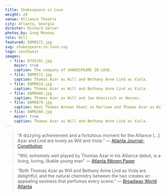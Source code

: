 ```yaml
---
title: Shakespeare in Love
weight: 20
venue: Alliance Theatre
city: Atlanta, Georgia
director: Richard Garner
photos_by: Greg Mooney
role: Will
featured: D8M9572.jpg
svg: shakespeare-in-love.svg
logo: southwest
images:
  - file: D755291.jpg
    major: true
    caption: The company of SHAKESPEARE IN LOVE.
  - file: D8M9572.jpg
    caption: Thomas Azar as Will and Bethany Anne Lind as Viola.
  - file: D8M9014.jpg
    caption: Thomas Azar as Will and Bethany Anne Lind as Viola.
  - file: D8M9686.jpg
    caption: Thomas Azar as Will and Joe Knezivich as Wessex.
  - file: D8M9879.jpg
    caption: Neal Thomas Antwon Ghant as Marlowe and Thomas Azar as Will.
  - file: D8M9360.jpg
    major: true
    caption: Thomas Azar as Will and Bethany Anne Lind as Viola.
---
```


> “A dizzying achievement and a fortuitous moment for the Alliance […] Azar and Lind are lovely as Will and Viola.” — [Atlanta Journal-Constitution](http://www.myajc.com/entertainment/arts--theater/review-garner-delivers-delightful-shakespeare-love-for-alliance/7mE2EIDfjeatk5z8EyWCwN/)

> “Will, extremely well played by Thomas Azar in his Alliance debut, is a living, loving, likable young man” —
[Atlanta INtown Paper](http://atlantaintownpaper.com/2017/09/theatre-review-shakespeare-love-alliance/)

> “Both Thomas Azar as Will and Bethany Anne Lind as Viola are delightful, and the natural chemistry between the two creates an appealing sexiness that perfumes every scene.” — [Broadway World Atlanta](https://www.broadwayworld.com/atlanta/article/BWW-Review-SHAKESPEARE-IN-LOVE-at-Alliance-Theatre-20170915)
